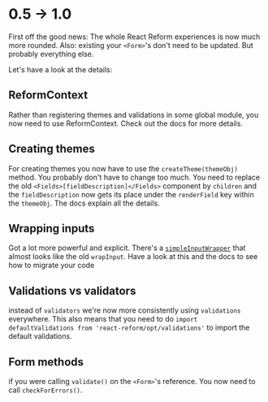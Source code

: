 # 0.5 -> 1.0

First off the good news: The whole React Reform experiences is now much more rounded. Also: existing your `<Form>`'s don't need to be updated. But probably everything else.

Let's have a look at the details:

## ReformContext

Rather than registering themes and validations in some global module, you now need to use ReformContext. Check out the docs for more details.

## Creating themes

For creating themes you now have to use the `createTheme(themeObj)` method. You probably don't have to change too much. You need to replace the old `<Fields>[fieldDescription]</Fields>` component by `children` and the `fieldDescription` now gets its place under the `renderField` key within the `themeObj`. The docs explain all the details.

## Wrapping inputs

Got a lot more powerful and explicit. There's a [`simpleInputWrapper`](./src/opts/inputs.js) that almost looks like the old `wrapInput`. Have a look at this and the docs to see how to migrate your code

## Validations vs validators

instead of `validators` we're now more consistently using `validations` everywhere. This also means that you need to do `import defaultValidations from 'react-reform/opt/validations'` to import the default validations.

## Form methods

if you were calling `validate()` on the `<Form>`'s reference. You now need to call `checkForErrors()`.
